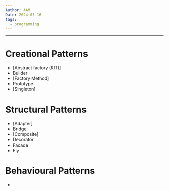 ```yaml
---
Author: AAM
Date: 2024-03-16
tags:
  - programming
---
```

---
# Creational Patterns

- [Abstract factory (KIT)]
- Builder
- [Factory Method]
- Prototype
- [Singleton]

# Structural Patterns

- [Adapter]
- Bridge
- [Composite]
- Decorator
- Facade
- Fly

# Behavioural Patterns

- 

